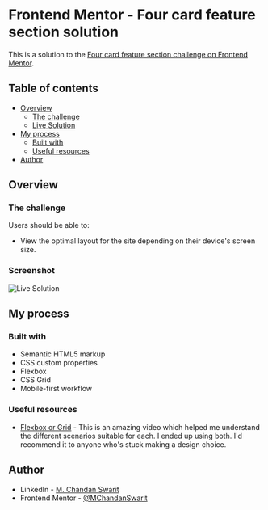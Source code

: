 # Frontend Mentor - Four card feature section solution

This is a solution to the [Four card feature section challenge on Frontend Mentor](https://www.frontendmentor.io/challenges/four-card-feature-section-weK1eFYK).

## Table of contents

- [Overview](#overview)
  - [The challenge](#the-challenge)
  - [Live Solution](#live-solution)
- [My process](#my-process)
  - [Built with](#built-with)
  - [Useful resources](#useful-resources)
- [Author](#author)

## Overview

### The challenge

Users should be able to:

- View the optimal layout for the site depending on their device's screen size.

### Screenshot

![Live Solution](https://mchandanswarit.github.io/Four-card-feature-section-frontendmentor-challenge/)

## My process

### Built with

- Semantic HTML5 markup
- CSS custom properties
- Flexbox
- CSS Grid
- Mobile-first workflow

### Useful resources

- [Flexbox or Grid](https://www.youtube.com/watch?v=3elGSZSWTbM) - This is an amazing video which helped me understand the different scenarios suitable for each. I ended up using both. I'd recommend it to anyone who's stuck making a design choice.

## Author

- LinkedIn - [M. Chandan Swarit](https://www.linkedin.com/in/chandan-swarit/)
- Frontend Mentor - [@MChandanSwarit](https://www.frontendmentor.io/profile/MChandanSwarit)
